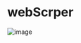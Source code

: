 # webScrper


![image](https://user-images.githubusercontent.com/99171626/192090935-194c5958-5d3f-4ec6-8516-eb428b69980b.png)
